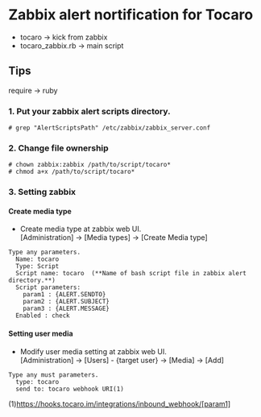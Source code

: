# Zabbix alert nortification for Tocaro


* tocaro 
 -> kick from zabbix
 * tocaro_zabbix.rb
 -> main script

 ## Tips

require -> ruby

### 1. Put your zabbix alert scripts directory.
 ```bash:check at
 # grep "AlertScriptsPath" /etc/zabbix/zabbix_server.conf 
 ```
### 2. Change file ownership
 ```bash:check at
 # chown zabbix:zabbix /path/to/script/tocaro*
 # chmod a+x /path/to/script/tocaro*
 ```

### 3. Setting zabbix
#### Create media type
* Create media type at zabbix web UI.  
 [Administration] -> [Media types] -> [Create Media type]  
```
Type any parameters.  
  Name: tocaro  
  Type: Script  
  Script name: tocaro  (**Name of bash script file in zabbix alert directory.**)  
  Script parameters:  
    param1 : {ALERT.SENDTO} 
    param2 : {ALERT.SUBJECT}  
    param3 : {ALERT.MESSAGE}  
  Enabled : check  
```

#### Setting user media
* Modify user media setting at zabbix web UI.  
[Administration] -> [Users] - {target user} -> [Media] -> [Add]

```
Type any must parameters.  
  type: tocaro
  send to: tocaro webhook URI(1)  
```
(1)https://hooks.tocaro.im/integrations/inbound_webhook/[param1]   


